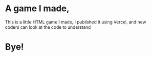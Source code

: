# A game I made,

This is a little HTML game I made,
I published it using Vercel,
and new coders can look at the code to understand

# Bye!
